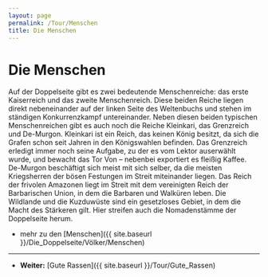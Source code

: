 ```yaml
---
layout: page
permalink: /Tour/Menschen
title: Die Menschen
---
```


# Die Menschen

Auf der Doppelseite gibt es zwei bedeutende Menschenreiche: das erste Kaiserreich und das zweite Menschenreich. Diese beiden Reiche liegen direkt nebeneinander auf der linken Seite des Weltenbuchs und stehen im ständigen Konkurrenzkampf untereinander. Neben diesen beiden typischen Menschenreichen gibt es auch noch die Reiche Kleinkari, das Grenzreich und De-Murgon. Kleinkari ist ein Reich, das keinen König besitzt, da sich die Grafen schon seit Jahren in den Königswahlen befinden. Das Grenzreich erledigt immer noch seine Aufgabe, zu der es vom Lektor auserwählt wurde, und bewacht das Tor Von &ndash; nebenbei exportiert es fleißig Kaffee. De-Murgon beschäftigt sich meist mit sich selber, da die meisten Kriegsherren der bösen Festungen im Streit miteinander liegen. Das Reich der frivolen Amazonen liegt im Streit mit dem vereinigten Reich der Barbarischen Union, in dem die Barbaren und Walküren leben. Die Wildlande und die Kuzduwüste sind ein gesetzloses Gebiet, in dem die Macht des Stärkeren gilt. Hier streifen auch die Nomadenstämme der Doppelseite herum.

- mehr zu den [Menschen]({{ site.baseurl }}/Die_Doppelseite/Völker/Menschen)

***

- **Weiter:** [Gute Rassen]({{ site.baseurl }}/Tour/Gute_Rassen)
